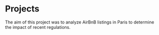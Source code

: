 # Projects

The aim of this project was to analyze AirBnB listings in Paris to determine the impact of recent regulations.

